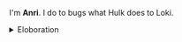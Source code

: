 I'm **Anri**. I do to bugs what Hulk does to Loki.

<details>
<summary>Eloboration</summary>

Hi, I'm Anri Lombard, a passionate student, programmer, and engineer who loves using technology to make a positive impact on the world. I'm enthusiastic about exploring diverse areas within the realm of software and AI.

# My Interests
🤖 Directing AI to:
- Add love to the world
- Reduce or revert the widening wealth gap
- Implement AI shopping trolleys

💻 Contributing to open-source projects

📚 Reading:
- Science fiction
- Biology
- Psychology
- Philosophy

🧠 Enhancing study skills and habits

📈 Studying:
- Statistics, with a focus on machine learning applications

🌍 Exploring beautiful destinations with close friends

🎧 Listening to podcasts, including:
- Lex Friedman
- Joe Rogan
- Andrew Huberman

🏋️‍♂️ Working out

💾 Programming as often as possible

Favorite Technologies
- 🐍 Python

What I'm Learning
🧠 Machine/deep learning (learning learning, how ironic!)
🌐 Full-stack web/app development
🔗 Blockchain development
🌟 Contributing to open source
📊 Mathematical statistics

</details>
